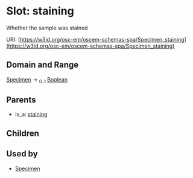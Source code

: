 
# Slot: staining

Whether the sample was stained

URI: [https://w3id.org/osc-em/oscem-schemas-spa/Specimen_staining](https://w3id.org/osc-em/oscem-schemas-spa/Specimen_staining)


## Domain and Range

[Specimen](Specimen.md) &#8594;  <sub>0..1</sub> [Boolean](types/Boolean.md)

## Parents

 *  is_a: [staining](staining.md)

## Children


## Used by

 * [Specimen](Specimen.md)
